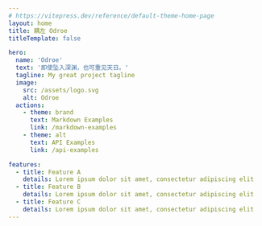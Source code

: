 ```yaml
---
# https://vitepress.dev/reference/default-theme-home-page
layout: home
title: 耦左 Odroe
titleTemplate: false

hero:
  name: 'Odroe'
  text: '即使坠入深渊，也可重见天日。'
  tagline: My great project tagline
  image:
    src: /assets/logo.svg
    alt: Odroe
  actions:
    - theme: brand
      text: Markdown Examples
      link: /markdown-examples
    - theme: alt
      text: API Examples
      link: /api-examples

features:
  - title: Feature A
    details: Lorem ipsum dolor sit amet, consectetur adipiscing elit
  - title: Feature B
    details: Lorem ipsum dolor sit amet, consectetur adipiscing elit
  - title: Feature C
    details: Lorem ipsum dolor sit amet, consectetur adipiscing elit
---
```

